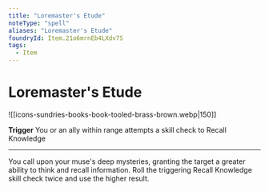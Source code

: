 ```yaml
---
title: "Loremaster's Etude"
noteType: "spell"
aliases: "Loremaster's Etude"
foundryId: Item.21o6mrnEb4LXdv7S
tags:
  - Item
---
```


# Loremaster's Etude
![[icons-sundries-books-book-tooled-brass-brown.webp|150]]

**Trigger** You or an ally within range attempts a skill check to Recall Knowledge

* * *

You call upon your muse's deep mysteries, granting the target a greater ability to think and recall information. Roll the triggering Recall Knowledge skill check twice and use the higher result.
